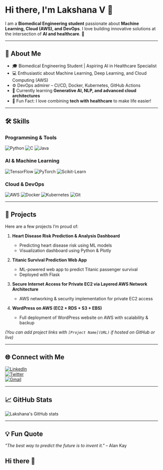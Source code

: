 # Hi there, I'm Lakshana V 👋

I am a **Biomedical Engineering student** passionate about **Machine Learning, Cloud (AWS), and DevOps**. I love building innovative solutions at the intersection of **AI and healthcare**. 🚀  

---

## 🔭 About Me
- 🎓 Biomedical Engineering Student | Aspiring AI in Healthcare Specialist
- 💻 Enthusiastic about Machine Learning, Deep Learning, and Cloud Computing (AWS)
- ⚙️ DevOps admirer – CI/CD, Docker, Kubernetes, GitHub Actions
- 🌱 Currently learning **Generative AI, NLP, and advanced cloud architectures**
- 🌟 Fun Fact: I love combining **tech with healthcare** to make life easier!

---

## 🛠️ Skills

### Programming & Tools
![Python](https://img.shields.io/badge/Python-FFD43B?style=for-the-badge&logo=python&logoColor=blue)
![C](https://img.shields.io/badge/C-00599C?style=for-the-badge&logo=c&logoColor=white)
![Java](https://img.shields.io/badge/Java-007396?style=for-the-badge&logo=java&logoColor=white)

### AI & Machine Learning
![TensorFlow](https://img.shields.io/badge/TensorFlow-FF6F00?style=for-the-badge&logo=tensorflow&logoColor=white)
![PyTorch](https://img.shields.io/badge/PyTorch-EE4C2C?style=for-the-badge&logo=PyTorch&logoColor=white)
![Scikit-Learn](https://img.shields.io/badge/Scikit--Learn-F7931E?style=for-the-badge&logo=scikit-learn&logoColor=white)

### Cloud & DevOps
![AWS](https://img.shields.io/badge/AWS-232F3E?style=for-the-badge&logo=amazon-aws)
![Docker](https://img.shields.io/badge/Docker-2496ED?style=for-the-badge&logo=docker&logoColor=white)
![Kubernetes](https://img.shields.io/badge/Kubernetes-326CE5?style=for-the-badge&logo=kubernetes&logoColor=white)
![Git](https://img.shields.io/badge/Git-F05032?style=for-the-badge&logo=git&logoColor=white)

---

## 📂 Projects
Here are a few projects I’m proud of:  

1. **Heart Disease Risk Prediction & Analysis Dashboard**  
   - Predicting heart disease risk using ML models  
   - Visualization dashboard using Python & Plotly  

2. **Titanic Survival Prediction Web App**  
   - ML-powered web app to predict Titanic passenger survival  
   - Deployed with Flask  

3. **Secure Internet Access for Private EC2 via Layered AWS Network Architecture**  
   - AWS networking & security implementation for private EC2 access  

4. **WordPress on AWS (EC2 + RDS + S3 + EBS)**  
   - Full deployment of WordPress website on AWS with scalability & backup  

*(You can add project links with `[Project Name](URL)` if hosted on GitHub or live)*

---

## 🌐 Connect with Me
[![LinkedIn](https://img.shields.io/badge/LinkedIn-0A66C2?style=for-the-badge&logo=linkedin&logoColor=white)](https://www.linkedin.com/in/your-linkedin/)  
[![Twitter](https://img.shields.io/badge/Twitter-1DA1F2?style=for-the-badge&logo=twitter&logoColor=white)](https://twitter.com/your-twitter/)  
[![Gmail](https://img.shields.io/badge/Gmail-D14836?style=for-the-badge&logo=gmail&logoColor=white)](mailto:your.email@gmail.com)

---

## 📈 GitHub Stats
![Lakshana's GitHub stats](https://github-readme-stats.vercel.app/api?username=LakshanaV&show_icons=true&theme=radical)

---

## 💡 Fun Quote
*"The best way to predict the future is to invent it."* – Alan Kay
## Hi there 👋

<!--
**lakshanavenkateshan/lakshanavenkateshan** is a ✨ _special_ ✨ repository because its `README.md` (this file) appears on your GitHub profile.

Here are some ideas to get you started:

- 🔭 I’m currently working on ...
- 🌱 I’m currently learning ...
- 👯 I’m looking to collaborate on ...
- 🤔 I’m looking for help with ...
- 💬 Ask me about ...
- 📫 How to reach me: ...
- 😄 Pronouns: ...
- ⚡ Fun fact: ...
-->
